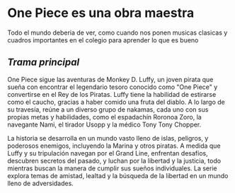 # **One Piece es una obra maestra** 
Todo el mundo deberia de ver, como cuando nos ponen musicas clasicas y cuadros importantes en el colegio para aprender lo que es bueno

## *Trama principal*
One Piece sigue las aventuras de Monkey D. Luffy, un joven pirata que sueña con encontrar el legendario tesoro conocido como "One Piece" y convertirse en el Rey de los Piratas. Luffy tiene la habilidad de estirarse como el caucho, gracias a haber comido una fruta del diablo. A lo largo de su travesía, reúne a un diverso grupo de nakamas, cada uno con sus propias metas y habilidades, como el espadachín Roronoa Zoro, la navegante Nami, el tirador Usopp y la médico Tony Tony Chopper.

La historia se desarrolla en un mundo vasto lleno de islas, peligros, y poderosos enemigos, incluyendo la Marina y otros piratas. A medida que Luffy y su tripulación navegan por el Grand Line, enfrentan desafíos, descubren secretos del pasado, y luchan por la libertad y la justicia, todo mientras buscan la manera de cumplir sus sueños individuales. La serie explora temas de amistad, lealtad y la búsqueda de la libertad en un mundo lleno de adversidades.
